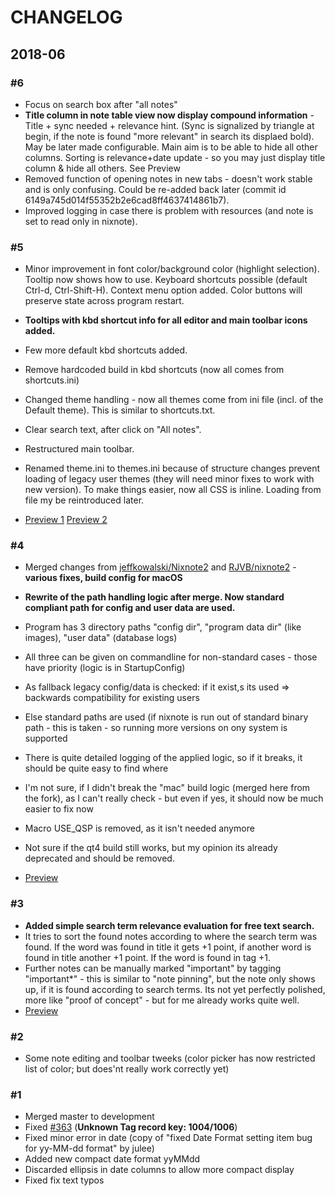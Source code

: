 # CHANGELOG

## 2018-06
### #6
* Focus on search box after "all notes"
* **Title column in note table view now display compound information** - Title + sync needed + relevance hint.
  (Sync is signalized by triangle at begin, if the note is found "more relevant" in search its displaed
  bold). May be later made configurable.
  Main aim is to be able to hide all other columns. Sorting is relevance+date update - so you may
  just display title column & hide all others. See Preview
* Removed function of opening notes in new tabs - doesn't work stable and is only confusing. Could be 
  re-added back later (commit id 6149a745d014f55352b2e6cad8ff4637414861b7).
* Improved logging in case there is problem with resources (and note is set to read only in nixnote).
  
     
  

### #5
* Minor improvement in font color/background color (highlight selection). 
  Tooltip now shows how to use. Keyboard shortcuts possible (default Ctrl-d, Ctrl-Shift-H). Context
  menu option added. Color buttons will preserve state across program restart.
* **Tooltips with kbd shortcut info for all editor and main toolbar icons added.**
* Few more default kbd shortcuts added.  
* Remove hardcoded build in kbd shortcuts (now all comes from shortcuts.ini)
* Changed theme handling - now all themes come from ini file (incl. of the Default theme). This is 
  similar to shortcuts.txt.
* Clear search text, after click on "All notes".  
* Restructured main toolbar.
* Renamed theme.ini to themes.ini because of structure changes prevent loading of legacy user themes 
  (they will need minor fixes to work with new version). To make things easier, now all CSS is inline. 
  Loading from file my be reintroduced later.

* [Preview 1](https://www.dropbox.com/sh/62lnikzyf4r0sa2/AADMk-EHBwvBt7G5bOga9tyia?dl=0&preview=RS-5-toolbar-1.png)
  [Preview 2](https://www.dropbox.com/sh/62lnikzyf4r0sa2/AADMk-EHBwvBt7G5bOga9tyia?dl=0&preview=RS-5-toolbar-2.png)

### #4
* Merged changes from [jeffkowalski/Nixnote2](https://github.com/jeffkowalski/Nixnote2) 
  and [RJVB/nixnote2](https://github.com/RJVB/nixnote2) - **various fixes, build config for macOS**
* **Rewrite of the path handling logic after merge. Now standard compliant path for config and user data are used.**
* Program has 3 directory paths "config dir", "program data dir" (like images), "user data" (database logs)
* All three can be given on commandline for non-standard cases - those have priority (logic is in 
  StartupConfig)
* As fallback legacy config/data is checked: if it exist,s its used => backwards compatibility for existing 
  users
* Else standard paths are used (if nixnote is run out of standard binary path - this is taken - so running 
  more versions on ony system is supported
* There is quite detailed logging of the applied logic, so if it breaks, it should be quite easy to find 
  where
* I'm not sure, if I didn't break the "mac" build logic (merged here from the fork), as I can't really 
  check - but even if yes, it should now be much easier to fix now
* Macro USE_QSP is removed, as it isn't needed anymore
* Not sure if the qt4 build still works, but my opinion its already deprecated and should be removed.

* [Preview](https://www.dropbox.com/sh/62lnikzyf4r0sa2/AADMk-EHBwvBt7G5bOga9tyia?dl=0&preview=RS-4-standard-paths.png)


### #3
* **Added simple search term relevance evaluation for free text search.**
* It tries to sort the found notes according to where the search term was found. If the word was found 
  in title it gets +1 point, if another word is found in title another +1 point. If the word is found 
  in tag +1. 
* Further notes can be manually marked "important" by tagging "important*" - this is similar to 
  "note pinning", but the note only shows up, if it is found according to search terms.
  Its not yet perfectly polished, more like "proof of concept" - but for me already works quite well.
* [Preview](https://www.dropbox.com/sh/62lnikzyf4r0sa2/AADMk-EHBwvBt7G5bOga9tyia?dl=0&preview=RS-3-search-sort-relevance.png)

### #2
* Some note editing and toolbar tweeks (color picker has now restricted list of color; but does'nt really 
  work correctly yet)

### #1
* Merged master to development
* Fixed [#363](https://github.com/baumgarr/nixnote2/issues/363) (**Unknown Tag record key: 1004/1006**)
* Fixed minor error in date (copy of "fixed Date Format setting item bug for yy-MM-dd format" by julee)
* Added new compact date format yyMMdd
* Discarded ellipsis in date columns to allow more compact display
* Fixed fix text typos
